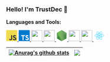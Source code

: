 ### Hello! I'm TrustDec 👋

**Languages and Tools:**

<div>
    <a href="https://github.com/TrustDec">
        <img height="30" width="30" 
            src="https://raw.githubusercontent.com/github/explore/80688e429a7d4ef2fca1e82350fe8e3517d3494d/topics/javascript/javascript.png">
    </a>
    <a href="https://github.com/TrustDec">
        <img height="30" width="30" 
            src="https://raw.githubusercontent.com/github/explore/80688e429a7d4ef2fca1e82350fe8e3517d3494d/topics/typescript/typescript.png">
    </a>
    <a href="https://github.com/TrustDec">
        <img height="30" width="30"  src="https://avatars.githubusercontent.com/u/39974763?s=64&v=4">
    </a>
    <a href="https://github.com/TrustDec">
        <img height="30" width="30"  src="https://avatars.githubusercontent.com/u/44854347?s=64&v=4">
    </a>
    <a href="https://github.com/TrustDec">
        <img height="30" width="30" 
            src="https://raw.githubusercontent.com/github/explore/80688e429a7d4ef2fca1e82350fe8e3517d3494d/topics/nodejs/nodejs.png">
    </a>
    <a href="https://github.com/TrustDec">
        <img height="30" width="30"  src="https://avatars.githubusercontent.com/u/88368777?s=64&v=4">
    </a>
    <a href="https://github.com/TrustDec">
        <img height="30" width="30"  src="https://avatars.githubusercontent.com/u/39607406?s=64&v=4">
    </a>
    <a href="https://github.com/facebook/react/">
        <img height="30" width="30" 
            src="https://raw.githubusercontent.com/github/explore/80688e429a7d4ef2fca1e82350fe8e3517d3494d/topics/react/react.png">
    </a>
</div>

>

| <a href="https://github.com/TrustDec"><img align="center" src="https://github-readme-stats.vercel.app/api?username=TrustDec&count_private=true&show_icons=true&include_all_commits=true&theme=tokyonight&hide_border=true" alt="Anurag's github stats" /></a> | <a href="https://github.com/TrustDec"><img align="center" src="https://github-readme-stats.vercel.app/api/top-langs/?username=TrustDec&count_private=true&layout=compact&theme=tokyonight&hide_border=true" /></a> |
| ------------- | ------------- |
